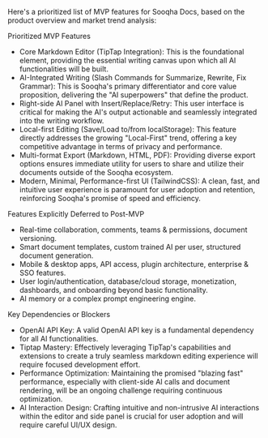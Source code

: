 Here's a prioritized list of MVP features for Sooqha Docs, based on the product overview and market trend analysis:

  Prioritized MVP Features

   * Core Markdown Editor (TipTap Integration): This is the foundational element, providing the essential writing canvas upon which all AI functionalities
     will be built.
   * AI-Integrated Writing (Slash Commands for Summarize, Rewrite, Fix Grammar): This is Sooqha's primary differentiator and core value proposition,
     delivering the "AI superpowers" that define the product.
   * Right-side AI Panel with Insert/Replace/Retry: This user interface is critical for making the AI's output actionable and seamlessly integrated into
     the writing workflow.
   * Local-first Editing (Save/Load to/from localStorage): This feature directly addresses the growing "Local-First" trend, offering a key competitive
     advantage in terms of privacy and performance.
   * Multi-format Export (Markdown, HTML, PDF): Providing diverse export options ensures immediate utility for users to share and utilize their documents
     outside of the Sooqha ecosystem.
   * Modern, Minimal, Performance-first UI (TailwindCSS): A clean, fast, and intuitive user experience is paramount for user adoption and retention,
     reinforcing Sooqha's promise of speed and efficiency.

  Features Explicitly Deferred to Post-MVP

   * Real-time collaboration, comments, teams & permissions, document versioning.
   * Smart document templates, custom trained AI per user, structured document generation.
   * Mobile & desktop apps, API access, plugin architecture, enterprise & SSO features.
   * User login/authentication, database/cloud storage, monetization, dashboards, and onboarding beyond basic functionality.
   * AI memory or a complex prompt engineering engine.

  Key Dependencies or Blockers

   * OpenAI API Key: A valid OpenAI API key is a fundamental dependency for all AI functionalities.
   * Tiptap Mastery: Effectively leveraging TipTap's capabilities and extensions to create a truly seamless markdown editing experience will require
     focused development effort.
   * Performance Optimization: Maintaining the promised "blazing fast" performance, especially with client-side AI calls and document rendering, will be an
     ongoing challenge requiring continuous optimization.
   * AI Interaction Design: Crafting intuitive and non-intrusive AI interactions within the editor and side panel is crucial for user adoption and will
     require careful UI/UX design.